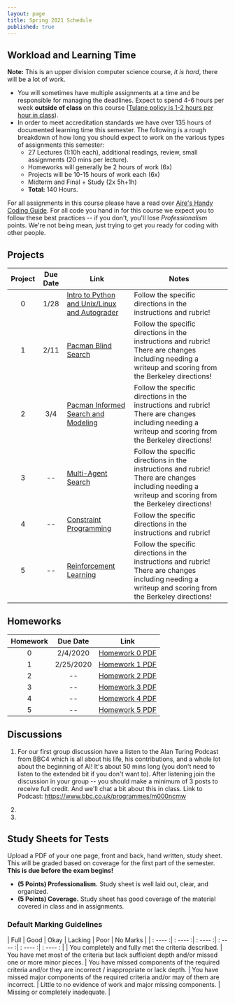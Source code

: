 ```yaml
---
layout: page
title: Spring 2021 Schedule
published: true
---
```


## Workload and Learning Time

**Note:** This is an upper division computer science course, *it is hard*, there will be a lot of work.  
* You will sometimes have multiple assignments at a time and be responsible for managing the deadlines.  Expect to spend 4-6 hours per week **outside of class** on this course ([Tulane policy is 1-2 hours per hour in class](https://catalog.tulane.edu/)).  
* In order to meet accreditation standards we have over 135 hours of documented learning time this semester.  The following is a rough breakdown of how long you should expect to work on the various types of assignments this semester:  
  * 27 Lectures (1:10h each), additional readings, review, small assignments (20 mins per lecture).
  * Homeworks will generally be 2 hours of work (6x)
  * Projects will be 10-15 hours of work each (6x)
  * Midterm and Final + Study (2x 5h+1h)
  * **Total:** 140 Hours.


For all assignments in this course please have a read over [Aire's Handy Coding Guide](./_projects/codingguide.md). For all code you hand in for this course we expect you to follow these best practices -- if you don't, you'll lose *Professionalism* points.  We're not being mean, just trying to get you ready for coding with other people.

## Projects

| Project | Due Date | Link | Notes |
|:-------:|:--------:|----|-----|
| 0 | 1/28 | [Intro to Python and Unix/Linux and Autograder](./_projects/project0.md) | Follow the specific directions in the instructions and rubric! |
| 1 | 2/11 | [Pacman Blind Search](./_projects/project1.md) | Follow the specific directions in the instructions and rubric!  There are changes including needing a writeup and scoring from the Berkeley directions! |
| 2 | 3/4 | [Pacman Informed Search and Modeling](./_projects/project2.md) | Follow the specific directions in the instructions and rubric!  There are changes including needing a writeup and scoring from the Berkeley directions! |
| 3 | -- | [Multi-Agent Search](./_projects/project3.md) | Follow the specific directions in the instructions and rubric!  There are changes including needing a writeup and scoring from the Berkeley directions! |
| 4 | -- | [Constraint Programming](./_projects/project4.md) | Follow the specific directions in the instructions and rubric! |
| 5 | -- | [Reinforcement Learning](./_projects/project5.md) | Follow the specific directions in the instructions and rubric!  There are changes including needing a writeup and scoring from the Berkeley directions! |

## Homeworks

| Homework | Due Date | Link |
|:-------:|:--------:|:----:|
| 0 | 2/4/2020 | [Homework 0 PDF](https://drive.google.com/file/d/1O9VOe_7ORlk9WPqcOaqlrA-QsoH-MbM-/view?usp=sharing)
| 1 | 2/25/2020 | [Homework 1 PDF](https://drive.google.com/open?id=1F8roXI56b4z_ZUGiFrBFzKIhDBs9Hzm9)
| 2 | -- | [Homework 2 PDF](https://drive.google.com/file/d/1T-_5Wn6eFj0lFW04ege1egSxpkpC5BAw/view?usp=sharing)
| 3 | -- | [Homework 3 PDF]()
| 4 | -- | [Homework 4 PDF]()
| 5 | -- | [Homework 5 PDF]()

## Discussions

1. For our first group discussion have a listen to the Alan Turing Podcast from BBC4 which is all about his life, his contributions, and a whole lot about the beginning of AI! It's about 50 mins long (you don't need to listen to the extended bit if you don't want to). After listening join the discussion in your group -- you should make a minimum of 3 posts to receive full credit. And we'll chat a bit about this in class. Link to Podcast: https://www.bbc.co.uk/programmes/m000ncmw

2. 

3. 

## Study Sheets for Tests

Upload a PDF of your one page, front and back, hand written, study sheet.  This will be graded based on coverage for the first part of the semester. **This is due before the exam begins!**

* **(5 Points) Professionalism.** Study sheet is well laid out, clear, and organized.
* **(5 Points) Coverage.** Study sheet has good coverage of the material covered in class and in assignments.

### Default Marking Guidelines

| Full    |    Good |  Okay |   Lacking   |   Poor  | No Marks |
| : ---- :| : ---- :| : ---- :| : ---- :| : ---- :| : ---- : |
| You completely and fully met the criteria described. | You have met most of the criteria but lack sufficient depth and/or missed one or more minor pieces. | You have missed components of the required criteria and/or they are incorrect / inappropriate or lack depth. | You have missed major components of the required criteria and/or may of them are incorrect. | Little to no evidence of work and major missing components. | Missing or completely inadequate. | 